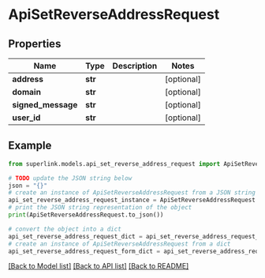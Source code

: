 # ApiSetReverseAddressRequest


## Properties

Name | Type | Description | Notes
------------ | ------------- | ------------- | -------------
**address** | **str** |  | [optional] 
**domain** | **str** |  | [optional] 
**signed_message** | **str** |  | [optional] 
**user_id** | **str** |  | [optional] 

## Example

```python
from superlink.models.api_set_reverse_address_request import ApiSetReverseAddressRequest

# TODO update the JSON string below
json = "{}"
# create an instance of ApiSetReverseAddressRequest from a JSON string
api_set_reverse_address_request_instance = ApiSetReverseAddressRequest.from_json(json)
# print the JSON string representation of the object
print(ApiSetReverseAddressRequest.to_json())

# convert the object into a dict
api_set_reverse_address_request_dict = api_set_reverse_address_request_instance.to_dict()
# create an instance of ApiSetReverseAddressRequest from a dict
api_set_reverse_address_request_form_dict = api_set_reverse_address_request.from_dict(api_set_reverse_address_request_dict)
```
[[Back to Model list]](../README.md#documentation-for-models) [[Back to API list]](../README.md#documentation-for-api-endpoints) [[Back to README]](../README.md)


